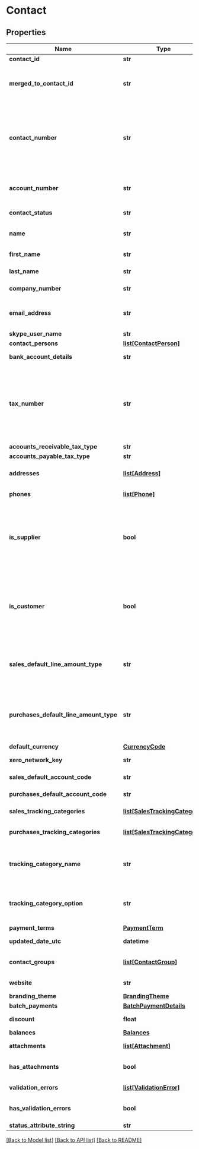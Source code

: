 # Contact

## Properties
Name | Type | Description | Notes
------------ | ------------- | ------------- | -------------
**contact_id** | **str** | Xero identifier | [optional] 
**merged_to_contact_id** | **str** | ID for the destination of a merged contact. Only returned when using paging or when fetching a contact by ContactId or ContactNumber. | [optional] 
**contact_number** | **str** | This can be updated via the API only i.e. This field is read only on the Xero contact screen, used to identify contacts in external systems (max length &#x3D; 50). If the Contact Number is used, this is displayed as Contact Code in the Contacts UI in Xero. | [optional] 
**account_number** | **str** | A user defined account number. This can be updated via the API and the Xero UI (max length &#x3D; 50) | [optional] 
**contact_status** | **str** | Current status of a contact – see contact status types | [optional] 
**name** | **str** | Full name of contact/organisation (max length &#x3D; 255) | [optional] 
**first_name** | **str** | First name of contact person (max length &#x3D; 255) | [optional] 
**last_name** | **str** | Last name of contact person (max length &#x3D; 255) | [optional] 
**company_number** | **str** | Company registration number (max length &#x3D; 50) | [optional] 
**email_address** | **str** | Email address of contact person (umlauts not supported) (max length  &#x3D; 255) | [optional] 
**skype_user_name** | **str** | Skype user name of contact | [optional] 
**contact_persons** | [**list[ContactPerson]**](ContactPerson.md) | See contact persons | [optional] 
**bank_account_details** | **str** | Bank account number of contact | [optional] 
**tax_number** | **str** | Tax number of contact – this is also known as the ABN (Australia), GST Number (New Zealand), VAT Number (UK) or Tax ID Number (US and global) in the Xero UI depending on which regionalized version of Xero you are using (max length &#x3D; 50) | [optional] 
**accounts_receivable_tax_type** | **str** | The tax type from TaxRates | [optional] 
**accounts_payable_tax_type** | **str** | The tax type from TaxRates | [optional] 
**addresses** | [**list[Address]**](Address.md) | Store certain address types for a contact – see address types | [optional] 
**phones** | [**list[Phone]**](Phone.md) | Store certain phone types for a contact – see phone types | [optional] 
**is_supplier** | **bool** | true or false – Boolean that describes if a contact that has any AP  invoices entered against them. Cannot be set via PUT or POST – it is automatically set when an accounts payable invoice is generated against this contact. | [optional] 
**is_customer** | **bool** | true or false – Boolean that describes if a contact has any AR invoices entered against them. Cannot be set via PUT or POST – it is automatically set when an accounts receivable invoice is generated against this contact. | [optional] 
**sales_default_line_amount_type** | **str** | The default sales line amount type for a contact. Only available when summaryOnly parameter or paging is used, or when fetch by ContactId or ContactNumber. | [optional] 
**purchases_default_line_amount_type** | **str** | The default purchases line amount type for a contact Only available when summaryOnly parameter or paging is used, or when fetch by ContactId or ContactNumber. | [optional] 
**default_currency** | [**CurrencyCode**](CurrencyCode.md) |  | [optional] 
**xero_network_key** | **str** | Store XeroNetworkKey for contacts. | [optional] 
**sales_default_account_code** | **str** | The default sales account code for contacts | [optional] 
**purchases_default_account_code** | **str** | The default purchases account code for contacts | [optional] 
**sales_tracking_categories** | [**list[SalesTrackingCategory]**](SalesTrackingCategory.md) | The default sales tracking categories for contacts | [optional] 
**purchases_tracking_categories** | [**list[SalesTrackingCategory]**](SalesTrackingCategory.md) | The default purchases tracking categories for contacts | [optional] 
**tracking_category_name** | **str** | The name of the Tracking Category assigned to the contact under SalesTrackingCategories and PurchasesTrackingCategories | [optional] 
**tracking_category_option** | **str** | The name of the Tracking Option assigned to the contact under SalesTrackingCategories and PurchasesTrackingCategories | [optional] 
**payment_terms** | [**PaymentTerm**](PaymentTerm.md) |  | [optional] 
**updated_date_utc** | **datetime** | UTC timestamp of last update to contact | [optional] 
**contact_groups** | [**list[ContactGroup]**](ContactGroup.md) | Displays which contact groups a contact is included in | [optional] 
**website** | **str** | Website address for contact (read only) | [optional] 
**branding_theme** | [**BrandingTheme**](BrandingTheme.md) |  | [optional] 
**batch_payments** | [**BatchPaymentDetails**](BatchPaymentDetails.md) |  | [optional] 
**discount** | **float** | The default discount rate for the contact (read only) | [optional] 
**balances** | [**Balances**](Balances.md) |  | [optional] 
**attachments** | [**list[Attachment]**](Attachment.md) | Displays array of attachments from the API | [optional] 
**has_attachments** | **bool** | A boolean to indicate if a contact has an attachment | [optional] [default to False]
**validation_errors** | [**list[ValidationError]**](ValidationError.md) | Displays validation errors returned from the API | [optional] 
**has_validation_errors** | **bool** | A boolean to indicate if a contact has an validation errors | [optional] [default to False]
**status_attribute_string** | **str** | Status of object | [optional] 

[[Back to Model list]](../README.md#documentation-for-models) [[Back to API list]](../README.md#documentation-for-api-endpoints) [[Back to README]](../README.md)


